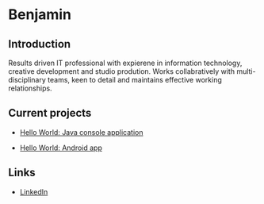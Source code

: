 # Benjamin

## Introduction

Results driven IT professional with expierene in information technology, creative development and studio prodution. Works collabratively with multi-disciplinary teams, keen to detail and maintains effective working relationships. 

## Current projects

* [Hello World: Java console application](https://github.com/bquintana1027/hello-world-java)

* [Hello World: Android app](https://github.com/bquintana1027/hello-world-android)

## Links

* [LinkedIn](https://www.linkedin.com/public-profile/in/benjamin-quintana-b3b463171)



